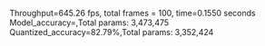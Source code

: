 Throughput=645.26 fps, total frames = 100, time=0.1550 seconds
Model_accuracy=,Total params: 3,473,475
Quantized_accuracy=82.79%,Total params: 3,352,424
